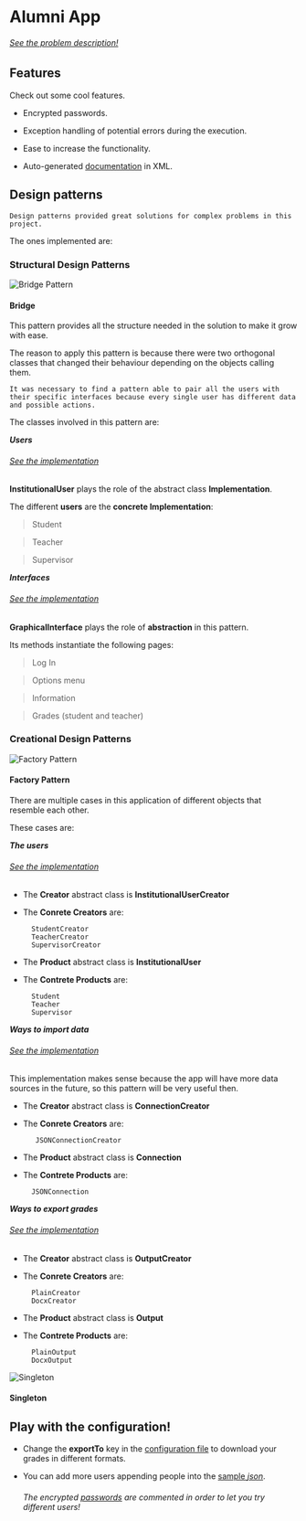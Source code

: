 # Alumni App

###### [See the problem description!](https://github.com/LuisR-jpg/School/blob/master/Patrones%20de%20Diseno%20y%20Arquitecturas%20de%20Software/Problemas/Alumni/Alumni.pdf)

## Features

Check out some cool features.

- Encrypted passwords.

- Exception handling of potential errors during the execution.

- Ease to increase the functionality.

- Auto-generated [documentation](https://github.com/LuisR-jpg/School/blob/master/Patrones%20de%20Diseno%20y%20Arquitecturas%20de%20Software/Problemas/Alumni/AlumniApp/AlumniApp.xml) in XML.

## Design patterns

    Design patterns provided great solutions for complex problems in this project. 

The ones implemented are:

### Structural Design Patterns

![Bridge Pattern](https://refactoring.guru/images/patterns/content/bridge/bridge.png?id=bd543d4fb32e11647767301581a5ad54)

#### Bridge

This pattern provides all the structure needed in the solution to make it grow with ease. 

The reason to apply this pattern is because there were two orthogonal classes that changed their behaviour depending on the objects calling them.

    It was necessary to find a pattern able to pair all the users with their specific interfaces because every single user has different data and possible actions.

The classes involved in this pattern are:

***Users***

###### [See the implementation](https://github.com/LuisR-jpg/School/blob/master/Patrones%20de%20Diseno%20y%20Arquitecturas%20de%20Software/Problemas/Alumni/AlumniApp/InstitutionalUser.cs)

**InstitutionalUser** plays the role of the abstract class **Implementation**.

The different **users** are the **concrete Implementation**:

> Student

> Teacher

> Supervisor

***Interfaces***

###### [See the implementation](https://github.com/LuisR-jpg/School/blob/master/Patrones%20de%20Diseno%20y%20Arquitecturas%20de%20Software/Problemas/Alumni/AlumniApp/GraphicalInterface.cs)

**GraphicalInterface** plays the role of **abstraction** in this pattern.

Its methods instantiate the following pages:

> Log In

> Options menu

> Information

> Grades (student and teacher)


### Creational Design Patterns

![Factory Pattern](https://refactoring.guru/images/patterns/content/factory-method/factory-method-en.png)

#### Factory Pattern

There are multiple cases in this application of different objects that resemble each other.

These cases are:

***The users***

###### [See the implementation](https://github.com/LuisR-jpg/School/blob/master/Patrones%20de%20Diseno%20y%20Arquitecturas%20de%20Software/Problemas/Alumni/AlumniApp/InstitutionalUser.cs)

- The **Creator** abstract class is **InstitutionalUserCreator**

- The **Conrete Creators** are:

        StudentCreator
        TeacherCreator
        SupervisorCreator

- The **Product** abstract class is **InstitutionalUser**
    
- The **Contrete Products** are:

        Student
        Teacher
        Supervisor

***Ways to import data***

###### [See the implementation](https://github.com/LuisR-jpg/School/blob/master/Patrones%20de%20Diseno%20y%20Arquitecturas%20de%20Software/Problemas/Alumni/AlumniApp/DataConnection.cs)

This implementation makes sense because the app will have more data sources in the future, so this pattern will be very useful then.

- The **Creator** abstract class is **ConnectionCreator**

- The **Conrete Creators** are:

         JSONConnectionCreator 

- The **Product** abstract class is **Connection**

    
- The **Contrete Products** are:

        JSONConnection

***Ways to export grades***

###### [See the implementation](https://github.com/LuisR-jpg/School/blob/master/Patrones%20de%20Diseno%20y%20Arquitecturas%20de%20Software/Problemas/Alumni/AlumniApp/Export.cs)

- The **Creator** abstract class is **OutputCreator**

- The **Conrete Creators** are:

        PlainCreator
        DocxCreator

- The **Product** abstract class is **Output**

    
- The **Contrete Products** are:

        PlainOutput
        DocxOutput


![Singleton](https://refactoring.guru/images/patterns/content/singleton/singleton-comic-1-en.png)

#### Singleton


## Play with the configuration!

- Change the **exportTo** key in the [configuration file](https://github.com/LuisR-jpg/School/blob/master/Patrones%20de%20Diseno%20y%20Arquitecturas%20de%20Software/Problemas/Alumni/AlumniApp/App.config) to download your grades in different formats.

- You can add more users appending people into the [sample *json*](https://github.com/LuisR-jpg/School/blob/master/Patrones%20de%20Diseno%20y%20Arquitecturas%20de%20Software/Problemas/Alumni/AlumniApp/gitAllow.json).

    ###### The encrypted [passwords](https://github.com/LuisR-jpg/School/blob/3c8ce80784bff138269193b4832749d84ea98223/Patrones%20de%20Diseno%20y%20Arquitecturas%20de%20Software/Problemas/Alumni/AlumniApp/gitAllow.json#L39) are commented in order to let you try different users!


